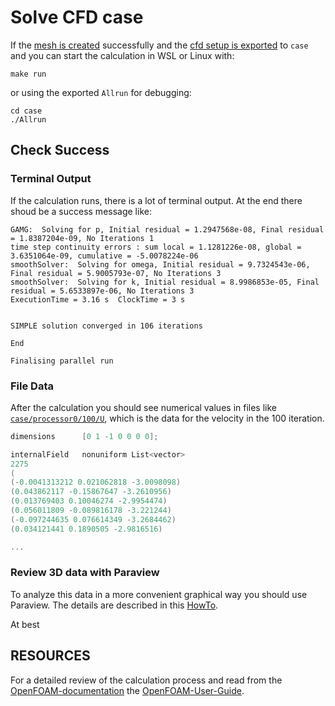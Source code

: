 Solve CFD case
======================================================================

If the [mesh is created](./calculate-mesh.md#check-success) successfully and 
the [cfd setup is exported](../cfd-steps/preprocessing/physics.md#export-to-case) to `case` and
you can start the calculation in WSL or Linux with: 

    make run

or using the exported `Allrun` for debugging:  

    cd case
    ./Allrun



Check Success
------------------------------------------------------------

### Terminal Output
If the calculation runs, there is a lot of terminal output. 
At the end there shoud be a success message like: 

~~~
GAMG:  Solving for p, Initial residual = 1.2947568e-08, Final residual = 1.8387204e-09, No Iterations 1
time step continuity errors : sum local = 1.1281226e-08, global = 3.6351064e-09, cumulative = -5.0078224e-06
smoothSolver:  Solving for omega, Initial residual = 9.7324543e-06, Final residual = 5.9005793e-07, No Iterations 3
smoothSolver:  Solving for k, Initial residual = 8.9986853e-05, Final residual = 5.6533897e-06, No Iterations 3
ExecutionTime = 3.16 s  ClockTime = 3 s


SIMPLE solution converged in 106 iterations

End

Finalising parallel run
~~~


### File Data
After the calculation you should see numerical values in files like [`case/processor0/100/U`](case/processor0/100/U), 
which is the data for the velocity in the 100 iteration.  

~~~c++
dimensions      [0 1 -1 0 0 0 0];

internalField   nonuniform List<vector> 
2275
(
(-0.0041313212 0.021062818 -3.0098098)
(0.043862117 -0.15867647 -3.2610956)
(0.013769403 0.10046274 -2.9954474)
(0.056011809 -0.089816178 -3.221244)
(-0.097244635 0.076614349 -3.2684462)
(0.034121441 0.1890505 -2.9816516)

...
~~~


### Review 3D data with Paraview
To analyze this data in a more convenient graphical way you should use Paraview. 
The details are described in this [HowTo](postprocessing-with-paraview.md). 

At best






RESOURCES
------------------------------------------------------------

For a detailed review of the calculation process and read from the [OpenFOAM-documentation] the [OpenFOAM-User-Guide]. 

[OpenFOAM-documentation]:   https://cfd.direct/openfoam/documentation/  
[OpenFOAM-User-Guide]:      https://cfd.direct/openfoam/user-guide/  
